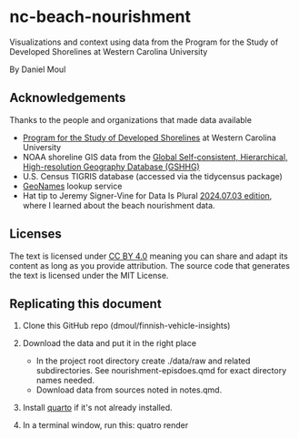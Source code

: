 # nc-beach-nourishment

Visualizations and context using data from the Program for the Study of Developed Shorelines at Western Carolina University

By Daniel Moul

## Acknowledgements

Thanks to the people and organizations that made data available

- [Program for the Study of Developed Shorelines](https://beachnourishment.wcu.edu) at Western Carolina University
- NOAA shoreline GIS data from the [Global Self-consistent, Hierarchical, High-resolution Geography Database (GSHHG)](https://www.ngdc.noaa.gov/mgg/shorelines/)
- U.S. Census TIGRIS database (accessed via the tidycensus package)
- [GeoNames](https://www.geonames.org) lookup service
- Hat tip to Jeremy Signer-Vine for Data Is Plural [2024.07.03 edition](https://www.data-is-plural.com/archive/2024-07-03-edition/), where I learned about the beach nourishment data.

## Licenses

The text is licensed under [CC BY 4.0](https://creativecommons.org/licenses/by/4.0/) meaning you can share and adapt its content as long as you provide attribution. The source code that generates the text is licensed under the MIT License.

## Replicating this document

1.  Clone this GitHub repo (dmoul/finnish-vehicle-insights)

2.  Download the data and put it in the right place
    - In the project root directory create ./data/raw and related subdirectories. See nourishment-episdoes.qmd for exact directory names needed.
    - Download data from sources noted in notes.qmd.

3.  Install [quarto](https://quarto.org) if it's not already installed.

4.  In a terminal window, run this: quatro render
